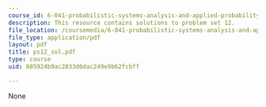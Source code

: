 ```yaml
---
course_id: 6-041-probabilistic-systems-analysis-and-applied-probability-spring-2006
description: This resource contains solutions to problem set 12.
file_location: /coursemedia/6-041-probabilistic-systems-analysis-and-applied-probability-spring-2006/885924b9ac2833d6dac249e9b62fcbff_ps12_sol.pdf
file_type: application/pdf
layout: pdf
title: ps12_sol.pdf
type: course
uid: 885924b9ac2833d6dac249e9b62fcbff

---
```

None